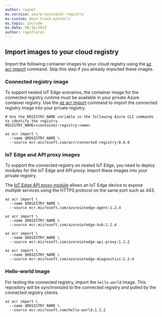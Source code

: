 ```yaml
---
author: rayoef
ms.service: azure-container-registry
ms.custom: devx-track-azurecli
ms.topic: include
ms.date: 08/16/2022
author: rayoflores
---
```

## Import images to your cloud registry

Import the following container images to your cloud registry using the [az acr import](/cli/azure/acr#az-acr-import) command. Skip this step if you already imported these images.

### Connected registry image

To support nested IoT Edge scenarios, the container image for the connected registry runtime must be available in your private Azure container registry. Use the [az acr import](/cli/azure/acr#az-acr-import) command to import the connected registry image into your private registry. 

```azurecli
# Use the REGISTRY_NAME variable in the following Azure CLI commands to identify the registry
REGISTRY_NAME=<container-registry-name>

az acr import \
  --name $REGISTRY_NAME \
  --source mcr.microsoft.com/acr/connected-registry:0.8.0
```

### IoT Edge and API proxy images

To support the connected registry on nested IoT Edge, you need to deploy modules for the IoT Edge and API proxy. Import these images into your private registry.

The [IoT Edge API proxy module](/azure/iot-edge/how-to-configure-api-proxy-module) allows an IoT Edge device to expose multiple services using the HTTPS protocol on the same port such as 443.

```azurecli
az acr import \
  --name $REGISTRY_NAME \
  --source mcr.microsoft.com/azureiotedge-agent:1.2.4

az acr import \
  --name $REGISTRY_NAME \
  --source mcr.microsoft.com/azureiotedge-hub:1.2.4

az acr import \
  --name $REGISTRY_NAME \
  --source mcr.microsoft.com/azureiotedge-api-proxy:1.1.2

az acr import \
  --name $REGISTRY_NAME \
  --source mcr.microsoft.com/azureiotedge-diagnostics:1.2.4
```

### Hello-world image

For testing the connected registry, import the `hello-world` image. This repository will be synchronized to the connected registry and pulled by the connected registry clients.

```azurecli
az acr import \
  --name $REGISTRY_NAME \
  --source mcr.microsoft.com/hello-world:1.1.2
```
